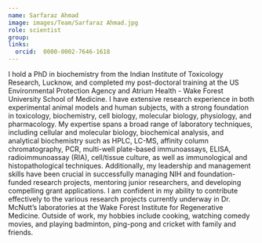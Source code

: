 ```yaml
---
name: Sarfaraz Ahmad
image: images/Team/Sarfaraz Ahmad.jpg
role: scientist
group: 
links:
  orcid:  0000-0002-7646-1618
---
```


I hold a PhD in biochemistry from the Indian Institute of Toxicology Research, Lucknow, and completed my post-doctoral training at the US Environmental Protection Agency and Atrium Health - Wake Forest University School of Medicine. I have extensive research experience in both experimental animal models and human subjects, with a strong foundation in toxicology, biochemistry, cell biology, molecular biology, physiology, and pharmacology. My expertise spans a broad range of laboratory techniques, including cellular and molecular biology, biochemical analysis, and analytical biochemistry such as HPLC, LC-MS, affinity column chromatography, PCR, multi-well plate-based immunoassays, ELISA, radioimmunoassay (RIA), cell/tissue culture, as well as immunological and histopathological techniques. Additionally, my leadership and management skills have been crucial in successfully managing NIH and foundation-funded research projects, mentoring junior researchers, and developing compelling grant applications. I am confident in my ability to contribute effectively to the various research projects currently underway in Dr. McNutt’s laboratories at the Wake Forest Institute for Regenerative Medicine. Outside of work, my hobbies include cooking, watching comedy movies, and playing badminton, ping-pong and cricket with family and friends.